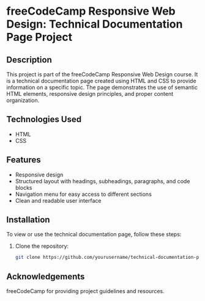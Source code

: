 # freeCodeCamp Responsive Web Design: Technical Documentation Page Project

## Description

This project is part of the freeCodeCamp Responsive Web Design course. It is a technical documentation page created using HTML and CSS to provide information on a specific topic. The page demonstrates the use of semantic HTML elements, responsive design principles, and proper content organization.

## Technologies Used

- HTML
- CSS

## Features

- Responsive design
- Structured layout with headings, subheadings, paragraphs, and code blocks
- Navigation menu for easy access to different sections
- Clean and readable user interface

## Installation

To view or use the technical documentation page, follow these steps:

1. Clone the repository:
   ```bash
   git clone https://github.com/yourusername/technical-documentation-page.git

## Acknowledgements

  freeCodeCamp for providing project guidelines and resources.
